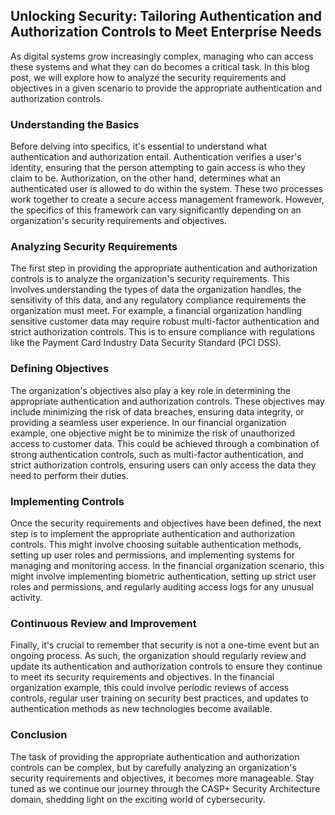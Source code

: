 ## Unlocking Security: Tailoring Authentication and Authorization Controls to Meet Enterprise Needs

As digital systems grow increasingly complex, managing who can access these systems and what they can do becomes a critical task. In this blog post, we will explore how to analyze the security requirements and objectives in a given scenario to provide the appropriate authentication and authorization controls.

### Understanding the Basics

Before delving into specifics, it's essential to understand what authentication and authorization entail. Authentication verifies a user's identity, ensuring that the person attempting to gain access is who they claim to be. Authorization, on the other hand, determines what an authenticated user is allowed to do within the system.
These two processes work together to create a secure access management framework. However, the specifics of this framework can vary significantly depending on an organization's security requirements and objectives.

### Analyzing Security Requirements

The first step in providing the appropriate authentication and authorization controls is to analyze the organization's security requirements. This involves understanding the types of data the organization handles, the sensitivity of this data, and any regulatory compliance requirements the organization must meet.
For example, a financial organization handling sensitive customer data may require robust multi-factor authentication and strict authorization controls. This is to ensure compliance with regulations like the Payment Card Industry Data Security Standard (PCI DSS).

### Defining Objectives

The organization's objectives also play a key role in determining the appropriate authentication and authorization controls. These objectives may include minimizing the risk of data breaches, ensuring data integrity, or providing a seamless user experience.
In our financial organization example, one objective might be to minimize the risk of unauthorized access to customer data. This could be achieved through a combination of strong authentication controls, such as multi-factor authentication, and strict authorization controls, ensuring users can only access the data they need to perform their duties.

### Implementing Controls

Once the security requirements and objectives have been defined, the next step is to implement the appropriate authentication and authorization controls. This might involve choosing suitable authentication methods, setting up user roles and permissions, and implementing systems for managing and monitoring access.
In the financial organization scenario, this might involve implementing biometric authentication, setting up strict user roles and permissions, and regularly auditing access logs for any unusual activity.

### Continuous Review and Improvement

Finally, it's crucial to remember that security is not a one-time event but an ongoing process. As such, the organization should regularly review and update its authentication and authorization controls to ensure they continue to meet its security requirements and objectives.
In the financial organization example, this could involve periodic reviews of access controls, regular user training on security best practices, and updates to authentication methods as new technologies become available.

### Conclusion

The task of providing the appropriate authentication and authorization controls can be complex, but by carefully analyzing an organization's security requirements and objectives, it becomes more manageable. Stay tuned as we continue our journey through the CASP+ Security Architecture domain, shedding light on the exciting world of cybersecurity.
